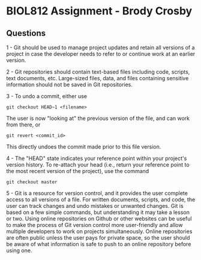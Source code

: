 # BIOL812 Assignment - Brody Crosby

## Questions

1 - Git should be used to manage project updates and retain all versions of a project in case
the developer needs to refer to or continue work at an earlier version.


2 - Git repositories should contain text-based files including code, scripts, text documents,
etc. Large-sized files, data, and files containing sensitive information should not be saved in
Git repositories.


3 - To undo a commit, either use

```{}
git checkout HEAD~1 <filename>
```

The user is now "looking at" the previous version of the file, and can work from there, or

```{}
git revert <commit_id>
```

This directly undoes the commit made prior to this file version.


4 - The "HEAD" state indicates your reference point within your project's version history. To
re-attach your head (i.e., return your reference point to the most recent version of the
project), use the command

```{}
git checkout master
```


5 - Git is a resource for version control, and it provides the user complete access to all
versions of a file. For written documents, scripts, and code, the user can track changes and
undo mistakes or unwanted changes. Git is based on a few simple commands, but understanding it
may take a lesson or two. Using online repositories on Github or other websites can be useful
to make the process of Git version control more user-friendly and allow multiple developers to
work on projects simultaneously. Online repositories are often public unless the user pays for
private space, so the user should be aware of what information is safe to push to an online
repository before using one.


